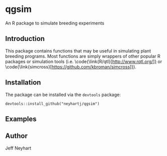 # qgsim
An R package to simulate breeding experiments

## Introduction
This package contains functions that may be useful in simulating plant breeding
programs. Most functions are simply wrappers of other popular R packages
or simulation tools (i.e. \code{\link{R/qtl}[http://www.rqtl.org/]} or 
\code{\link{simcross}[https://github.com/kbroman/simcross]}).


## Installation
The package can be installed via the `devtools` package:
```
devtools::install_github("neyhartj/qgsim")
```

## Examples

## Author
Jeff Neyhart
